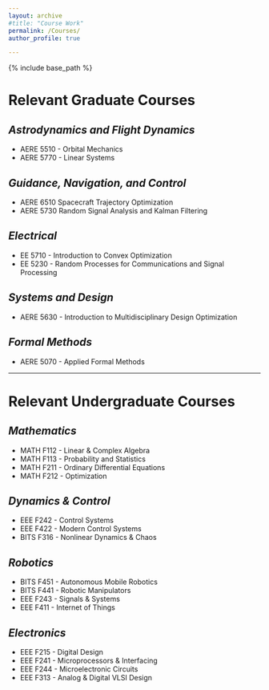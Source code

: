 ```yaml
---
layout: archive
#title: "Course Work"
permalink: /Courses/
author_profile: true

---
```


{% include base_path %}

# Relevant Graduate Courses

## _Astrodynamics and Flight Dynamics_ 
* AERE 5510 - Orbital Mechanics
* AERE 5770 - Linear Systems

## _Guidance, Navigation, and Control_
* AERE 6510 Spacecraft Trajectory Optimization
* AERE 5730 Random Signal Analysis and Kalman Filtering

## _Electrical_
* EE 5710 - Introduction to Convex Optimization
* EE 5230 - Random Processes for Communications and Signal Processing

## _Systems and Design_ 
* AERE 5630 - Introduction to Multidisciplinary Design Optimization

## _Formal Methods_
* AERE 5070 - Applied Formal Methods

--- 

# Relevant Undergraduate Courses

## _Mathematics_
* MATH F112 - Linear & Complex Algebra
* MATH F113 - Probability and Statistics
* MATH F211 - Ordinary Differential Equations
* MATH F212 - Optimization

## _Dynamics & Control_ 
* EEE F242 - Control Systems
* EEE F422 - Modern Control Systems
* BITS F316 - Nonlinear Dynamics & Chaos

## _Robotics_
* BITS F451 - Autonomous Mobile Robotics
* BITS F441 - Robotic Manipulators
* EEE F243 - Signals & Systems
* EEE F411 - Internet of Things

## _Electronics_
* EEE F215 - Digital Design
* EEE F241 - Microprocessors & Interfacing
* EEE F244 - Microelectronic Circuits
* EEE F313 - Analog & Digital VLSI Design
